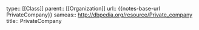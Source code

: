 type:: [[Class]]
parent:: [[Organization]]
url:: {{notes-base-url PrivateCompany}}
sameas:: http://dbpedia.org/resource/Private_company
title:: PrivateCompany
